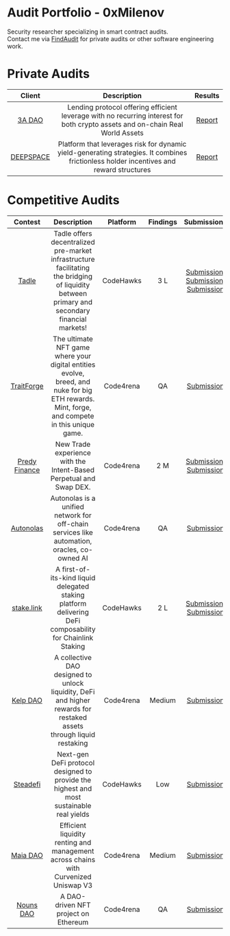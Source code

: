# Audit Portfolio - 0xMilenov

Security researcher specializing in smart contract audits.                 
Contact me via [FindAudit](https://0xmilenov.info/) for private audits or other software engineering work.        

# Private Audits
| Client | Description | Results |
|:-------:|:-----------:|:-----------:|
| [3A DAO](https://3adao.org/) | Lending protocol offering efficient leverage with no recurring interest for both crypto assets and on-chain Real World Assets | [Report](https://github.com/0xMilenov/audits/blob/main/3A-DAO.pdf) |
| [DEEPSPACE](https://deepspace.game/) | Platform that leverages risk for dynamic yield-generating strategies. It combines frictionless holder incentives and reward structures | [Report](https://github.com/0xMilenov/audits/blob/main/2023-11-DEEPSPACE.pdf) |


# Competitive Audits
| Contest | Description | Platform | Findings | Submissions |
|:-------:|:-----------:|:--------:|:--------:|:-----------:|
| [Tadle](https://tadle.com/) | Tadle offers decentralized pre-market infrastructure facilitating the bridging of liquidity between primary and secondary financial markets! | CodeHawks |  3 L | [Submission](https://codehawks.cyfrin.io/c/2024-08-tadle/s/1026), [Submission](https://codehawks.cyfrin.io/c/2024-08-tadle/s/1133), [Submission](https://codehawks.cyfrin.io/c/2024-08-tadle/s/1421) |
| [TraitForge](https://traitforge.game/) | The ultimate NFT game where your digital entities evolve, breed, and nuke for big ETH rewards. Mint, forge, and compete in this unique game. | Code4rena | QA | [Submission](https://github.com/code-423n4/2024-07-traitforge-validation/issues/829) |
|[Predy Finance](https://www.predy.finance/) | New Trade experience with the Intent-Based Perpetual and Swap DEX. | Code4rena | 2 M | [Submission](https://github.com/code-423n4/2024-05-predy-findings/issues/42), [Submission](https://github.com/code-423n4/2024-05-predy-findings/issues/69) | 
|[Autonolas](https://olas.network/)| Autonolas is a unified network for off-chain services like automation, oracles, co-owned AI | Code4rena |QA|[Submission](https://github.com/code-423n4/2023-12-autonolas-findings/blob/main/data/0xMilenov-Q.md)|
| [stake.link](https://www.codehawks.com/contests/clqf7mgla0001yeyfah59c674)|A first-of-its-kind liquid delegated staking platform delivering DeFi composability for Chainlink Staking|CodeHawks|2 L|[Submission](https://www.codehawks.com/submissions/clqf7mgla0001yeyfah59c674/166), [Submission](https://www.codehawks.com/submissions/clqf7mgla0001yeyfah59c674/169)|
| [Kelp DAO](https://code4rena.com/reports/2023-11-kelp) | A collective DAO designed to unlock liquidity, DeFi and higher rewards for restaked assets through liquid restaking | Code4rena | Medium | [Submission](https://github.com/code-423n4/2023-11-kelp-findings/issues/148) |
| [Steadefi](https://www.codehawks.com/contests/clo38mm260001la08daw5cbuf) | Next-gen DeFi protocol designed to provide the highest and most sustainable real yields | CodeHawks | Low | [Submission](https://www.codehawks.com/submissions/clo38mm260001la08daw5cbuf/51) | 
| [Maia DAO](https://code4rena.com/contests/2023-05-maia-dao-ecosystem#top) | Efficient liquidity renting and management across chains with Curvenized Uniswap V3 | Code4rena | Medium | [Submission](https://github.com/code-423n4/2023-05-maia-findings/issues/372) | 
| [Nouns DAO](https://code4rena.com/contests/2023-07-nouns-dao#top) | A DAO-driven NFT project on Ethereum | Code4rena | QA | [Submission](https://github.com/code-423n4/2023-07-nounsdao-findings/blob/main/data/0xMilenov-Q.md) |
